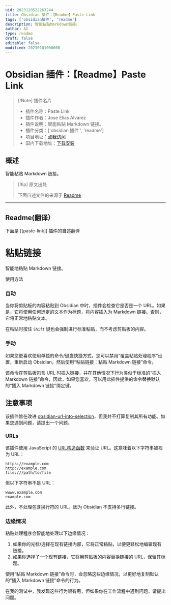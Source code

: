 ```yaml
---
uid: 2023120522263244
title: Obsidian 插件：【Readme】Paste Link
tags: ['obsidian插件', 'readme']
description: 智能粘贴Markdown链接。
author: AI
type: readme
draft: false
editable: false
modified: 20230101000000
---
```


# Obsidian 插件：【Readme】Paste Link

> [!Note] 插件名片
> - 插件名称：Paste Link
> - 插件作者：Jose Elias Alvarez
> - 插件说明：智能粘贴 Markdown 链接。
> - 插件分类：['obsidian 插件 ', 'readme']
> - 项目地址：[点我访问](https://github.com/jose-elias-alvarez/obsidian-paste-link)
> - 国内下载地址：[下载安装](https://pkmer.cn/products/plugin/pluginMarket/?paste-link)

## 概述

智能粘贴 Markdown 链接。

> [!tip] 原文出处
>
>下面自述文件的来源于 [Readme](https://ghproxy.net/https://raw.githubusercontent.com/jose-elias-alvarez/obsidian-paste-link/master/README.md)

---

## Readme(翻译）

下面是 [[paste-link]] 插件的自述翻译

# 粘贴链接

智能地粘贴 Markdown 链接。

使用方法

### 自动

当你将剪贴板的内容粘贴到 Obsidian 中时，插件会检查它是否是一个 URL。如果是，它将使用任何选定的文本作为标题，将内容插入为 Markdown 链接。否则，它将正常地粘贴文本。

在粘贴时按住 `Shift` 键也会强制进行标准粘贴，而不考虑剪贴板的内容。

### 手动

如果您更喜欢使用单独的命令/键盘快捷方式，您可以禁用“覆盖粘贴处理程序”设置，重新启动 Obsidian，然后使用“粘贴链接：粘贴 Markdown 链接”命令。

该命令在剪贴板包含 URL 时插入链接，并在其他情况下行为类似于标准的“插入 Markdown 链接”命令，因此，如果您喜欢，可以用此插件提供的命令替换默认的“插入 Markdown 链接”绑定键。

## 注意事项

该插件旨在改进 [obsidian-url-into-selection](https://github.com/denolehov/obsidian-url-into-selection)，但我并不打算复制其所有功能。如果您遇到问题，请提出一个问题。

### URLs

该插件使用 JavaScript 的 [URL构造函数](https://developer.mozilla.org/en-US/docs/Web/API/URL/URL) 来验证 URL。这意味着以下字符串被视为 URL：

```
https://example.com
http://example.com
file:///path/to/file
```

但以下字符串不是 URL：

```
wwww.example.com
example.com
```

此外，不处理包含换行符的 URL，因为 Obsidian 不支持多行链接。

### 边缘情况

粘贴处理程序会智能地处理以下边缘情况：

1. 如果你的光标/选择在现有链接内部，它将正常粘贴，以便更轻松地编辑现有链接。
2. 如果你选择了一个现有链接，它将用剪贴板的内容替换链接的 URL，保留其标题。

使用“粘贴 Markdown 链接”命令时，会忽略这些边缘情况，以更好地复制默认的“插入 Markdown 链接”命令的行为。

在我的测试中，我发现这些行为很有用，但如果你在工作流程中遇到问题，请提出问题。
